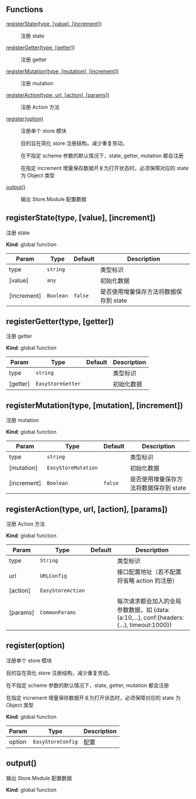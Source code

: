 ## Functions

<dl>
<dt><a href="#registerState">registerState(type, [value], [increment])</a></dt>
<dd><p>注册 state</p>
</dd>
<dt><a href="#registerGetter">registerGetter(type, [getter])</a></dt>
<dd><p>注册 getter</p>
</dd>
<dt><a href="#registerMutation">registerMutation(type, [mutation], [increment])</a></dt>
<dd><p>注册 mutation</p>
</dd>
<dt><a href="#registerAction">registerAction(type, url, [action], [params])</a></dt>
<dd><p>注册 Action 方法</p>
</dd>
<dt><a href="#register">register(option)</a></dt>
<dd><p>注册单个 store 模块</p>
<p>目的旨在简化 store 注册结构，减少重复劳动。</p>
<p>在不指定 scheme 参数的默认情况下，state, getter, mutation 都会注册</p>
<p>在指定 increment 增量保存数据开关为打开状态时，必须保障对应的 state 为 Object 类型</p></dd>
<dt><a href="#output">output()</a></dt>
<dd><p>输出 Store.Module 配置数据</p>
</dd>
</dl>

<a name="registerState"></a>

## registerState(type, [value], [increment])
注册 state

**Kind**: global function  

| Param | Type | Default | Description |
| --- | --- | --- | --- |
| type | <code>string</code> |  | 类型标识 |
| [value] | <code>any</code> | <code></code> | 初始化数据 |
| [increment] | <code>Boolean</code> | <code>false</code> | 是否使用增量保存方法将数据保存到 state |

<a name="registerGetter"></a>

## registerGetter(type, [getter])
注册 getter

**Kind**: global function  

| Param | Type | Default | Description |
| --- | --- | --- | --- |
| type | <code>string</code> |  | 类型标识 |
| [getter] | <code>EasyStoreGetter</code> | <code></code> | 初始化数据 |

<a name="registerMutation"></a>

## registerMutation(type, [mutation], [increment])
注册 mutation

**Kind**: global function  

| Param | Type | Default | Description |
| --- | --- | --- | --- |
| type | <code>string</code> |  | 类型标识 |
| [mutation] | <code>EasyStoreMutation</code> | <code></code> | 初始化数据 |
| [increment] | <code>Boolean</code> | <code>false</code> | 是否使用增量保存方法将数据保存到 state |

<a name="registerAction"></a>

## registerAction(type, url, [action], [params])
注册 Action 方法

**Kind**: global function  

| Param | Type | Default | Description |
| --- | --- | --- | --- |
| type | <code>String</code> |  | 类型标识 |
| url | <code>URLConfig</code> |  | 接口配置地址（若不配置将省略 action 的注册） |
| [action] | <code>EasyStoreAction</code> | <code></code> |  |
| [params] | <code>CommonParams</code> | <code></code> | 每次请求都会加入的全局参数数据，如 {data:{a:10,...}, conf:{headers:{...}, timeout:1000}} |

<a name="register"></a>

## register(option)
注册单个 store 模块
<p>目的旨在简化 store 注册结构，减少重复劳动。</p>
<p>在不指定 scheme 参数的默认情况下，state, getter, mutation 都会注册</p>
<p>在指定 increment 增量保存数据开关为打开状态时，必须保障对应的 state 为 Object 类型</p>

**Kind**: global function  

| Param | Type | Description |
| --- | --- | --- |
| option | <code>EasyStoreConfig</code> | 配置 |

<a name="output"></a>

## output()
输出 Store.Module 配置数据

**Kind**: global function  
